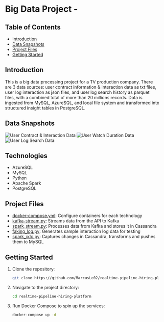 # Big Data Project - 

## Table of Contents
- [Introduction](#introduction)
- [Data Snapshots](#data-snapshots)
- [Project Files](#project-files)
- [Getting Started](#getting-started)

## Introduction

This is a big data processing project for a TV production company. There are 3 data sources: user contract information & interaction data as txt files, user log interaction as json files, and user log search history as parquet files, with a combined total of more than 20 millions records. Data is ingested from MySQL, AzureSQL, and local file system and transformed into structured insight tables in PostgreSQL.

## Data Snapshots

![User Contract & Interaction Data](https://github.com/MarcusLe02/realtime-pipeline-hiring-platform/blob/master/data-engineering-architecture.png)
![User Watch Duration Data](https://github.com/MarcusLe02/realtime-pipeline-hiring-platform/blob/master/data-engineering-architecture.png)
![User Log Search Data](https://github.com/MarcusLe02/realtime-pipeline-hiring-platform/blob/master/data-engineering-architecture.png)

## Technologies

- AzureSQL
- MySQL
- Python
- Apache Spark
- PostgreSQL

## Project Files

- [docker-compose.yml](https://github.com/MarcusLe02/realtime-pipeline-hiring-platform/blob/master/docker-compose.yml): Configure containers for each technology
- [kafka-stream.py](https://github.com/MarcusLe02/realtime-pipeline-hiring-platform/blob/master/dags/kafka-stream.py): Streams data from the API to Kafka
- [spark_stream.py](https://github.com/MarcusLe02/realtime-pipeline-hiring-platform/blob/master/spark-stream.py): Processes data from Kafka and stores it in Cassandra
- [faking_log.py](https://github.com/MarcusLe02/realtime-pipeline-hiring-platform/blob/master/faking_log.py): Generates sample interaction log data for testing
- [spark_cdc.py](https://github.com/MarcusLe02/realtime-pipeline-hiring-platform/blob/master/spark_cdc.py): Captures changes in Cassandra, transforms and pushes them to MySQL

## Getting Started

1. Clone the repository:
    ```bash
    git clone https://github.com/MarcusLe02/realtime-pipeline-hiring-platform.git
    ```

2. Navigate to the project directory:
    ```bash
    cd realtime-pipeline-hiring-platform
    ```

3. Run Docker Compose to spin up the services:
    ```bash
    docker-compose up -d
    ```
